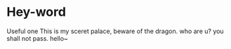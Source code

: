 # Hey-word
Useful one
This is my sceret palace, beware of the dragon.
who are u?
you shall not pass.
hello~
